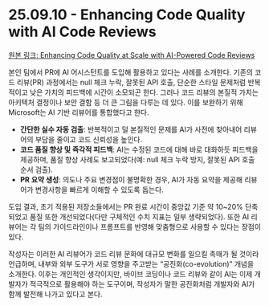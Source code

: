 # 25.09.10 - Enhancing Code Quality with AI Code Reviews

[원본 링크: Enhancing Code Quality at Scale with AI-Powered Code Reviews](https://devblogs.microsoft.com/engineering-at-microsoft/enhancing-code-quality-at-scale-with-ai-powered-code-reviews/)

본인 팀에서 PR에 AI 어시스턴트를 도입해 활용하고 있다는 사례를 소개한다. 기존의 코드 리뷰(PR) 과정에서는 null 체크 누락, 잘못된 API 호출, 단순한 스타일 문제처럼 반복적이고 낮은 가치의 피드백에 시간이 소모되곤 한다. 그러나 코드 리뷰의 본질적 가치는 아키텍처 결정이나 보안 결함 등 더 큰 그림을 다루는 데 있다. 이를 보완하기 위해 Microsoft는 AI 기반 리뷰어를 통합했다고 한다.

- **간단한 실수 자동 검출**: 반복적이고 덜 본질적인 문제를 AI가 사전에 찾아내어 리뷰어의 부담을 줄이고 코드 신뢰성을 높인다.
- **코드 품질 향상 및 즉각적 피드백**: AI는 수정된 코드에 대해 바로 대화하듯 피드백을 제공하며, 품질 향상 사례도 보고되었다(예: null 체크 누락 방지, 잘못된 API 호출 순서 검출).
- **PR 요약 생성**: 의도나 주요 변경점이 불명확한 경우, AI가 자동 요약을 제공해 리뷰어가 변경사항을 빠르게 이해할 수 있도록 돕는다.

도입 결과, 초기 적용된 저장소들에서는 PR 완료 시간이 중앙값 기준 약 10~20% 단축되었고 품질 또한 개선되었다(다만 구체적인 수치 지표는 일부 생략되었다). 또한 AI 리뷰어는 각 팀의 가이드라인이나 프롬프트를 반영해 맞춤형으로 사용할 수 있다는 장점이 있다.

작성자는 이러한 AI 리뷰어가 코드 리뷰 문화에 대규모 변화를 일으킬 촉매가 될 것이라 언급하며, 내부와 외부 도구가 서로 영향을 주고받는 “공진화(co-evolution)” 개념을 소개한다. 이후는 개인적인 생각이지만, 바이브 코딩이나 코드 리뷰와 같이 AI는 이제 개발자가 적극적으로 활용해야 하는 도구이며, 작성자가 말한 공진화처럼 개발자와 AI가 함께 발전해 나가고 있다고 본다.